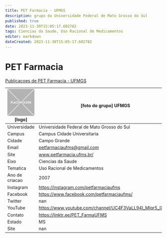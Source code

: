 ```yaml
---
title: PET Farmacia - UFMGS
description: grupo da Universidade Federal de Mato Grosso do Sul
published: true
date: 2023-11-30T15:05:17.602782
tags: Ciencias da Saude, Uso Racional de Medicamentos
editor: markdown
dateCreated: 2023-11-30T15:05:17.602782
---
```


# PET Farmacia

[Publicacoes de PET Farmacia - UFMGS](/atividade/180PETFarmaciaUFMGS/feed)

| ![placeholder.png](/placeholder.png) [logo] | [foto do grupo] UFMGS         |
| ------------------------------------------- | ------------------------------------------------- |
| Universidade                                | Universidade Federal de Mato Grosso do Sul      |
| Campus                                      | Campus Cidade Universitaria            |
| Cidade                                      | Campo Grande             |
| Email                                       | petfarmaciaufms@gmail.com             |
| Site                                        | www.petfarmacia.ufms.br/              |
| Eixo                                        | Ciencias da Saude              |
| Tematica                                    | Uso Racional de Medicamentos          |
| Ano de criacao                              | 2007        |
| Instagram                                   | https://instagram.com/petfarmaciaufms         |
| Facebook                                    | https://www.facebook.com/petfarmaciaufms/          |
| Twitter                                     | nan           |
| YouTube                                     | https://www.youtube.com/channel/UC4F3VaLL94I_MIqr5_lXkYQ           |
| Contato                                     | https://linktr.ee/PET_FarmaUFMS         |
| Estado                                      |  MS            |
| Site                                        | nan |
